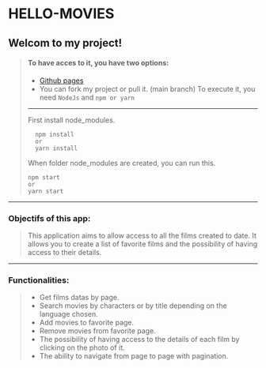 # HELLO-MOVIES

## Welcom to my project!

> #### To have acces to it, you have two options:
> * [Github pages](https://renerugaba.github.io/hello-movies/)
> * You can fork my project or pull it. (main branch) 
> To execute it, you need `NodeJs` and `npm or yarn`
> ---
> First install node_modules.
> ```cli
>   npm install
>   or
>   yarn install
> ```
> When folder node_modules are created, you can run this.
> ```cli
> npm start
> or
> yarn start
> ```
---
### Objectifs of this app:

> This application aims to allow access to all the films created to date. It allows you to create a list of favorite films and the possibility of having access to 
> their details.
---

### Functionalities:
> * Get films datas by page.
> * Search movies by characters or by title depending on the language chosen.
> * Add movies to favorite page.
> * Remove movies from favorite page.
> * The possibility of having access to the details of each film by clicking on the photo of it.
> * The ability to navigate from page to page with pagination.
